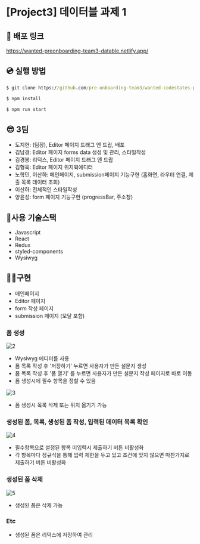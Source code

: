 # [Project3] 데이터블 과제 1

## 🚀 배포 링크

https://wanted-preonboarding-team3-datable.netlify.app/

## 💿 실행 방법

```cmd
$ git clone https://github.com/pre-onboarding-team3/wanted-codestates-project-3-7.git

$ npm install

$ npm run start
```

## 😎 3팀

- 도지현: (팀장), Editor 페이지 드래그 앤 드랍, 배포
- 김남경: Editor 페이지 forms data 생성 및 관리, 스타일작성
- 김경봉: 리덕스, Editor 페이지 드래그 앤 드랍
- 김형욱: Editor 페이지 위지윅에디터
- 노학민, 이산하: 메인페이지, submission페이지 기능구현
  (홈화면, 라우터 연결, 제출 목록 데이터 조회)
- 이산하: 전체적인 스타일작성
- 양윤성: form 페이지 기능구현 (progressBar, 주소창)

## 🎇사용 기술스택

- Javascript
- React
- Redux
- styled-components
- Wysiwyg

## 👩‍💻구현

- 메인페이지
- Editor 페이지
- form 작성 페이지
- submission 페이지 (모달 포함)

### 폼 생성

![2](https://user-images.githubusercontent.com/62285862/158655700-025a14b1-39b0-4b23-b235-3d9edff28b21.gif)

- Wysiwyg 에디터를 사용
- 폼 목록 작성 후 '저장하기' 누르면 사용자가 만든 설문지 생성
- 폼 목록 작성 후 '폼 열기' 를 누르면 사용자가 만든 설문지 작성 페이지로 바로 이동
- 폼 생성시에 필수 항목을 정할 수 있음

![3](https://user-images.githubusercontent.com/62285862/158655944-54633563-5b19-428e-8461-d335b959cd25.gif)

- 폼 생성시 목록 삭제 또는 위치 옮기기 가능

### 생성된 폼, 목록, 생성된 폼 작성, 입력된 데이터 목록 확인

![4](https://user-images.githubusercontent.com/62285862/158656165-38bd9338-5196-4e37-bf0a-032c94ed7fa8.gif)

- 필수항목으로 설정된 항목 미입력시 제출하기 버튼 비활성화
- 각 항목마다 정규식을 통해 입력 제한을 두고 있고 조건에 맞지 않으면 마찬가지로 제출하기 버튼 비활성화

### 생성된 폼 삭제

![5](https://user-images.githubusercontent.com/62285862/158656387-069b8177-da2c-432f-b615-b1797c91ca25.gif)

- 생성된 폼은 삭제 가능

### Etc

- 생성된 폼은 리덕스에 저장하여 관리

